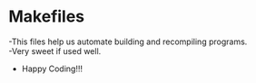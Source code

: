 # Makefiles
-This files help us automate building and recompiling programs.<br>
-Very sweet if used well.<br>
* Happy Coding!!!
